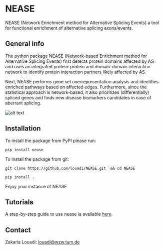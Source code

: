 # NEASE
NEASE  (Network Enrichment method for Alternative Splicing Events) a tool for functional enrichment of alternative splicing exons/events. 


## General info
The python package NEASE (Network-based Enrichment method for Alternative Splicing Events) first detects protein domains affected by AS and uses an integrated protein-protein and domain-domain interaction network to identify protein interaction partners likely affected by AS. 

Next, NEASE performs gene set overrepresentation analysis and identifies enriched pathways based on affected edges. Furthermore, since the statistical approach is network-based, it also prioritizes (differentially) spliced genes and finds new disease biomarkers candidates in case of aberrant splicing. 

![alt text](https://user-images.githubusercontent.com/22538496/122232299-6a25cb00-cebb-11eb-8230-b16b6db81b01.png)


## Installation

To install the package from PyPI please run:

`pip install nease` 

To install the package from git:

`git clone https://github.com/louadi/NEASE.git  && cd NEASE`

`pip install .`


Enjoy your instance of NEASE



## Tutorials

A step-by-step guide to use nease ia available [here](https://github.com/louadi/NEASE-tutorials).


## Contact 
Zakaria Louadi: louadi@wzw.tum.de

